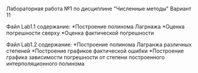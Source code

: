 Лабораторная работа №1 по дисциплине "Численные методы"
Вариант 11

Файл Lab1.1 содержание:
  *Построение полинома Лагрнажа
  *Оценка погрешности сверху
  *Оценка фактической погрешности

Файл Lab1.2 содержание:
  *Построение полинома Лагранжа различных степеней
  *Построение графиков фактической ошибки
  *Построение графика зависимости погрешности от степени построенного интерполяционного полинома
  
